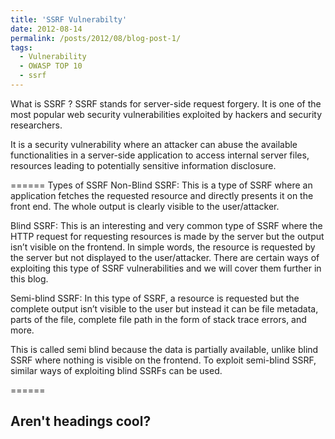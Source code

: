 ```yaml
---
title: 'SSRF Vulnerabilty'
date: 2012-08-14
permalink: /posts/2012/08/blog-post-1/
tags:
  - Vulnerability
  - OWASP TOP 10
  - ssrf
---
```

What is SSRF ?
SSRF stands for server-side request forgery. It is one of the most popular web security vulnerabilities exploited by hackers and security researchers.

It is a security vulnerability where an attacker can abuse the available functionalities in a server-side application to access internal server files, resources leading to potentially sensitive information disclosure.


======
Types of SSRF
Non-Blind SSRF: This is a type of SSRF where an application fetches the requested resource and directly presents it on the front end. The whole output is clearly visible to the user/attacker.

Blind SSRF: This is an interesting and very common type of SSRF where the HTTP request for requesting resources is made by the server but the output isn’t visible on the frontend. In simple words, the resource is requested by the server but not displayed to the user/attacker. There are certain ways of exploiting this type of SSRF vulnerabilities and we will cover them further in this blog.

Semi-blind SSRF: In this type of SSRF, a resource is requested but the complete output isn’t visible to the user but instead it can be file metadata, parts of the file, complete file path in the form of stack trace errors, and more.

This is called semi blind because the data is partially available, unlike blind SSRF where nothing is visible on the frontend. To exploit semi-blind SSRF, similar ways of exploiting blind SSRFs can be used.
 
======

Aren't headings cool?
------